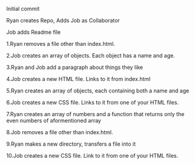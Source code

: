 Initial commit

Ryan creates Repo, Adds Job as Collaborator

Job adds Readme file

1.Ryan  removes a file other than index.html.

2.Job creates an array of objects. Each object has a name and age.

3.Ryan and Job add a paragraph about things they like

4.Job creates a new HTML file. Links to it from index.html

5.Ryan creates an array of objects, each containing both a name and age

6.Job creates a new CSS file. Links to it from one of your HTML files.

7.Ryan creates an array of numbers and a function that returns only the even numbers of aformentioned array

8.Job removes a file other than index.html.

9.Ryan makes a new directory, transfers a file into it

10.Job creates a new CSS file. Link to it from one of your HTML files.
